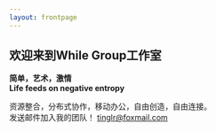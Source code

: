 ```yaml
---
layout: frontpage
---
```


## 欢迎来到While Group工作室

**简单，艺术，激情**<br>
**Life feeds on negative entropy**<br>

资源整合，分布式协作，移动办公，自由创造，自由连接。<br>
发送邮件加入我的团队！
tinglr@foxmail.com<br>

